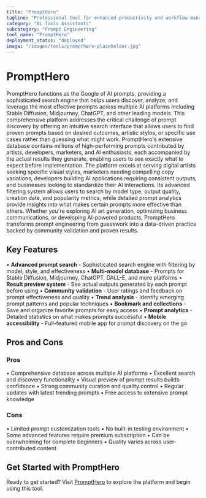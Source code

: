 ```yaml
---
title: "PromptHero"
tagline: "Professional tool for enhanced productivity and workflow management"
category: "Ai Tools Assistants"
subcategory: "Prompt Engineering"
tool_name: "PromptHero"
deployment_status: "deployed"
image: "/images/tools/prompthero-placeholder.jpg"
---
```


# PromptHero

PromptHero functions as the Google of AI prompts, providing a sophisticated search engine that helps users discover, analyze, and leverage the most effective prompts across multiple AI platforms including Stable Diffusion, Midjourney, ChatGPT, and other leading models. This comprehensive platform addresses the critical challenge of prompt discovery by offering an intuitive search interface that allows users to find proven prompts based on desired outcomes, artistic styles, or specific use cases rather than guessing what might work. PromptHero's extensive database contains millions of high-performing prompts contributed by artists, developers, marketers, and AI enthusiasts, each accompanied by the actual results they generate, enabling users to see exactly what to expect before implementation. The platform excels at serving digital artists seeking specific visual styles, marketers needing compelling copy variations, developers building AI applications requiring consistent outputs, and businesses looking to standardize their AI interactions. Its advanced filtering system allows users to search by model type, output quality, creation date, and popularity metrics, while detailed prompt analytics provide insights into what makes certain prompts more effective than others. Whether you're exploring AI art generation, optimizing business communications, or developing AI-powered products, PromptHero transforms prompt engineering from guesswork into a data-driven practice backed by community validation and proven results.

## Key Features

• **Advanced prompt search** - Sophisticated search engine with filtering by model, style, and effectiveness
• **Multi-model database** - Prompts for Stable Diffusion, Midjourney, ChatGPT, DALL-E, and more platforms
• **Result preview system** - See actual outputs generated by each prompt before using
• **Community validation** - User ratings and feedback on prompt effectiveness and quality
• **Trend analysis** - Identify emerging prompt patterns and popular techniques
• **Bookmark and collections** - Save and organize favorite prompts for easy access
• **Prompt analytics** - Detailed statistics on what makes prompts successful
• **Mobile accessibility** - Full-featured mobile app for prompt discovery on the go

## Pros and Cons

### Pros
• Comprehensive database across multiple AI platforms
• Excellent search and discovery functionality
• Visual preview of prompt results builds confidence
• Strong community curation and quality control
• Regular updates with latest trending prompts
• Free access to extensive prompt knowledge

### Cons
• Limited prompt customization tools
• No built-in testing environment
• Some advanced features require premium subscription
• Can be overwhelming for complete beginners
• Quality varies across user-contributed content
## Get Started with PromptHero

Ready to get started? Visit [PromptHero](https://prompthero.com) to explore the platform and begin using this tool.
